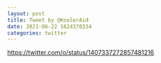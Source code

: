 ```yaml
--- 
layout: post 
title: Tweet by @KoolerAid 
date: 2021-06-22 1624370334 
categories: twitter 
--- 
```

https://twitter.com/o/status/1407337272857481216